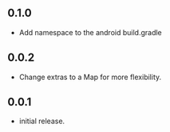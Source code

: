 ## 0.1.0

- Add namespace to the android build.gradle

## 0.0.2

- Change extras to a Map for more flexibility.

## 0.0.1

- initial release.
